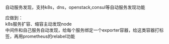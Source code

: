 自动服务发现，支持k8s，dns，openstack,consul等自动服务发现功能

应做到：  
k8s服务扩容、缩容主动发现node  
中间件和自己服务自动发现，给每个服务绑定一个exporter容器，给这类容器打标签，再用prometheus的relabel功能